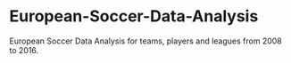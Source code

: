 # European-Soccer-Data-Analysis
European Soccer Data Analysis for teams, players and leagues from 2008 to 2016.
